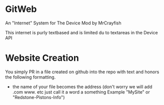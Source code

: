 # GitWeb
An "Internet" System for The Device Mod by MrCrayfish

This internet is purly textbased and is limited du to textareas in the Device API



# Website Creation
You simply PR in a file created on github into the repo with text and honors the following formatting.
- the name of your file becomes the address (don't worry we will add .com www. etc just call it a word a something Example "MySite" or "Redstone-Pistons-Info")
